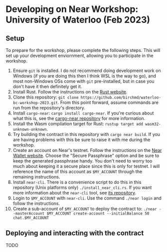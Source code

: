# Developing on Near Workshop: University of Waterloo (Feb 2023)

## Setup

To prepare for the workshop, please complete the following steps.
This will set up your development enviornment, allowing you to participate in the workshop.

1. Ensure `git` is installed. I do not recommend doing development work on Windows (if you are doing this then I think WSL is the way to go), and most non-Windows OSs come with `git` pre-installed, but in case you don't have it then definitely get it.
2. Install Rust. Follow the instructions on the [Rust website](https://www.rust-lang.org/tools/install).
3. Clone this repository: `git clone https://github.com/birchmd/waterloo-bc-workshop-2023.git`. From this point forward, assume commands are run from the repository's directory.
4. Install `cargo-near`: `cargo install cargo-near`. If you're curious about what this is, see the [cargo-near repository](https://github.com/near/cargo-near) for more information.
5. Install the Wasm compilation target for Rust: `rustup target add wasm32-unknown-unknown`.
6. Try building the contract in this repository with `cargo near build`. If you are having problems with this be sure to raise it with me during the workshop.
7. Create an account on Near's testnet. Follow the instructions on the [Near Wallet website](https://wallet.testnet.near.org/create). Choose the "Secure Passphrase" option and be sure to keep the generated passphrase handy. You don't need to worry too much about keeping it a secure place since this is only for testnet. I will reference the name of this account as `$MY_ACCOUNT` through the remaining instructions.
8. Install `near-cli`. There is a convenience script to do this in this repository (Unix platforms only) `./install_near_cli.rs`. If you want more information about the `near-cli` tool, see [its repository](https://github.com/near/near-cli).
9. Login to `$MY_ACCOUNT` with `near-cli`. Use the command `./near login` and follow the instructions.
10. Create a sub-account of `$MY_ACCOUNT` to deploy the contract to: `./near --masterAccount $MY_ACCOUNT create-account --initialBalance 50 chat.$MY_ACCOUNT`

## Deploying and interacting with the contract

TODO

